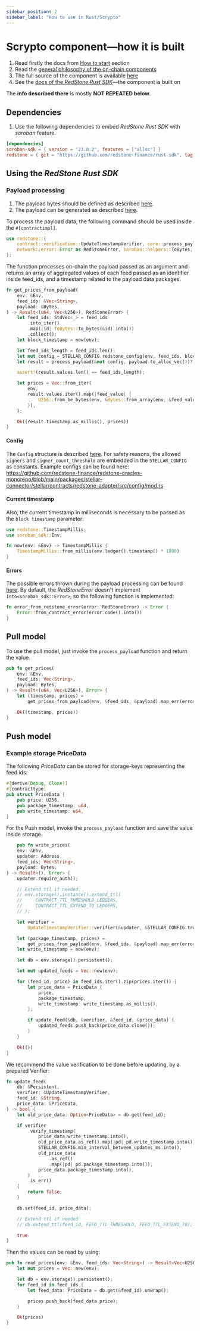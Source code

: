 ```yaml
---
sidebar_position: 2
sidebar_label: "How to use in Rust/Scrypto"
---
```


# Scrypto component—how it is built

1. Read firstly the docs from [How to start](../) section
2. Read the [general philosophy of the on-chain components](https://github.com/redstone-finance/redstone-oracles-monorepo/tree/main/packages/stellar-connector/stellar/contracts/README.md)
3. The full source of the component is available [here](https://github.com/redstone-finance/redstone-oracles-monorepo/tree/main/packages/stellar-connector)
4. See the [docs of the _RedStone Rust SDK_](https://docs.redstone.finance/rust/redstone/rust_sdk_3/redstone/index.html)—the component is built on
 
The **info described there** is mostly **NOT REPEATED below**.

## Dependencies

1. Use the following dependencies to embed _RedStone Rust SDK_ with _soroban_ feature.

```toml
[dependencies]
soroban-sdk = { version = "23.0.2", features = ["alloc"] }
redstone = { git = "https://github.com/redstone-finance/rust-sdk", tag = "3.0.0-pre6", default-features = false, features = ["soroban"] }
```

## Using the _RedStone Rust SDK_

### Payload processing

1. The payload bytes should be defined as described [here](https://docs.redstone.finance/img/payload.png).
2. The payload can be generated as described [here](https://github.com/redstone-finance/redstone-oracles-monorepo/blob/main/packages/stellar-connector/scrypto/README.md#preparing-sample-data).

To process the payload data, the following command should be used inside the `#[contractimpl]`.

```rust
use redstone::{
    contract::verification::UpdateTimestampVerifier, core::process_payload,
    network::error::Error as RedStoneError, soroban::helpers::ToBytes, TimestampMillis,
};
```

The function processes on-chain the payload passed as an argument and returns an array of aggregated values of each feed passed as an identifier inside feed_ids, and a timestamp related to the payload data packages.

```rust
fn get_prices_from_payload(
    env: &Env,
    feed_ids: &Vec<String>,
    payload: &Bytes,
) -> Result<(u64, Vec<U256>), RedStoneError> {
    let feed_ids: StdVec<_> = feed_ids
        .into_iter()
        .map(|id| ToBytes::to_bytes(&id).into())
        .collect();
    let block_timestamp = now(env);

    let feed_ids_length = feed_ids.len();
    let mut config = STELLAR_CONFIG.redstone_config(env, feed_ids, block_timestamp)?;
    let result = process_payload(&mut config, payload.to_alloc_vec())?;

    assert!(result.values.len() == feed_ids_length);

    let prices = Vec::from_iter(
        env,
        result.values.iter().map(|feed_value| {
            U256::from_be_bytes(env, &Bytes::from_array(env, &feed_value.value.0))
        }),
    );

    Ok((result.timestamp.as_millis(), prices))
}
```

#### Config

The `Config` structure is described [here](https://docs.redstone.finance/rust/redstone/rust_sdk_3/redstone/core/config/struct.Config.html).
For safety reasons, the allowed `signers` and `signer_count_threshold` are embedded in the `STELLAR_CONFIG` as constants.
Example configs can be found here: https://github.com/redstone-finance/redstone-oracles-monorepo/blob/main/packages/stellar-connector/stellar/contracts/redstone-adapter/src/config/mod.rs

#### Current timestamp

Also, the current timestamp in milliseconds is necessary to be passed as the `block timestamp` parameter:

```rust
use redstone::TimestampMillis;
use soroban_sdk::Env;

fn now(env: &Env) -> TimestampMillis {
    TimestampMillis::from_millis(env.ledger().timestamp() * 1000)
}
```

#### Errors

The possible errors thrown during the payload processing can be found [here](https://docs.redstone.finance/rust/redstone/rust_sdk_3/redstone/network/error/enum.Error.html).
By default, the _RedStoneError_ doesn't implement `Into<soroban_sdk::Error>`, so the following function is implemented:

```rust
fn error_from_redstone_error(error: RedStoneError) -> Error {
    Error::from_contract_error(error.code().into())
}
```

## Pull model

To use the pull model, just invoke the `process_payload` function and return the value.

```rust
pub fn get_prices(
    env: &Env,
    feed_ids: Vec<String>,
    payload: Bytes,
) -> Result<(u64, Vec<U256>), Error> {
    let (timestamp, prices) =
        get_prices_from_payload(env, &feed_ids, &payload).map_err(error_from_redstone_error)?;

    Ok((timestamp, prices))
}
```

## Push model

### Example storage PriceData

The following _PriceData_ can be stored for storage-keys representing the feed ids:

```rust
#[derive(Debug, Clone)]
#[contracttype]
pub struct PriceData {
    pub price: U256,
    pub package_timestamp: u64,
    pub write_timestamp: u64,
}
```

For the Push model, invoke the `process_payload` function and save the value inside storage.

```rust
    pub fn write_prices(
    env: &Env,
    updater: Address,
    feed_ids: Vec<String>,
    payload: Bytes,
) -> Result<(), Error> {
    updater.require_auth();

    // Extend ttl if needed
    // env.storage().instance().extend_ttl(
    //     CONTRACT_TTL_THRESHOLD_LEDGERS,
    //     CONTRACT_TTL_EXTEND_TO_LEDGERS,
    // );

    let verifier =
        UpdateTimestampVerifier::verifier(&updater, &STELLAR_CONFIG.trusted_updaters(env));

    let (package_timestamp, prices) =
        get_prices_from_payload(env, &feed_ids, &payload).map_err(error_from_redstone_error)?;
    let write_timestamp = now(env);

    let db = env.storage().persistent();

    let mut updated_feeds = Vec::new(env);

    for (feed_id, price) in feed_ids.iter().zip(prices.iter()) {
        let price_data = PriceData {
            price,
            package_timestamp,
            write_timestamp: write_timestamp.as_millis(),
        };

        if update_feed(&db, &verifier, &feed_id, &price_data) {
            updated_feeds.push_back(price_data.clone());
        }
    }

    Ok(())
}
```

We recommend the value verification to be done before updating, by a prepared Verifier:

```rust
fn update_feed(
    db: &Persistent,
    verifier: &UpdateTimestampVerifier,
    feed_id: &String,
    price_data: &PriceData,
) -> bool {
    let old_price_data: Option<PriceData> = db.get(feed_id);

    if verifier
        .verify_timestamp(
            price_data.write_timestamp.into(),
            old_price_data.as_ref().map(|pd| pd.write_timestamp.into()),
            STELLAR_CONFIG.min_interval_between_updates_ms.into(),
            old_price_data
                .as_ref()
                .map(|pd| pd.package_timestamp.into()),
            price_data.package_timestamp.into(),
        )
        .is_err()
    {
        return false;
    }

    db.set(feed_id, price_data);

    // Extend ttl if needed
    // db.extend_ttl(feed_id, FEED_TTL_THRESHOLD, FEED_TTL_EXTEND_TO);

    true
}
```

Then the values can be read by using:

```rust
pub fn read_prices(env: &Env, feed_ids: Vec<String>) -> Result<Vec<U256>, Error> {
    let mut prices = Vec::new(env);

    let db = env.storage().persistent();
    for feed_id in feed_ids {
        let feed_data: PriceData = db.get(&feed_id).unwrap();

        prices.push_back(feed_data.price);
    }

    Ok(prices)
}
```
